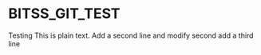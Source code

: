# BITSS_GIT_TEST
Testing 
This is plain text.
Add a second line and modify second 
add a third line 
